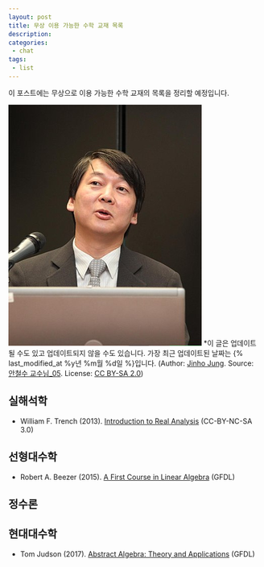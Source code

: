 ```yaml
---
layout: post
title: 무상 이용 가능한 수학 교재 목록
description:
categories:
 - chat
tags:
 - list
---
```


이 포스트에는 무상으로 이용 가능한 수학 교재의 목록을 정리할 예정입니다.

![안철수](/assets/images/384px-Ahn_Cheol-Soo.jpg)
*이 글은 업데이트될 수도 있고 업데이트되지 않을 수도 있습니다. 가장 최근 업데이트된 날짜는 {% last_modified_at %y년 %m월 %d일 %}입니다. (Author: [Jinho Jung](https://www.flickr.com/photos/phploveme/). Source: [안철수 교수님_05](https://www.flickr.com/photos/phploveme/5098681912/). License: [CC BY-SA 2.0](https://creativecommons.org/licenses/by-sa/2.0/))

## 실해석학
- William F. Trench (2013). [Introduction to Real Analysis](https://digitalcommons.trinity.edu/mono/7/) (CC-BY-NC-SA 3.0)

## 선형대수학
- Robert A. Beezer (2015). [A First Course in Linear Algebra](http://linear.pugetsound.edu/) (GFDL)

## 정수론


## 현대대수학
- Tom Judson (2017). [Abstract Algebra: Theory and Applications](http://abstract.ups.edu/) (GFDL)